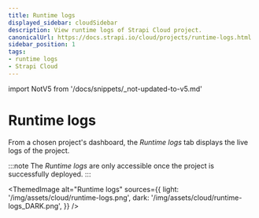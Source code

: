 ```yaml
---
title: Runtime logs
displayed_sidebar: cloudSidebar
description: View runtime logs of Strapi Cloud project.
canonicalUrl: https://docs.strapi.io/cloud/projects/runtime-logs.html
sidebar_position: 1
tags:
- runtime logs
- Strapi Cloud
---
```


import NotV5 from '/docs/snippets/_not-updated-to-v5.md'

# Runtime logs

From a chosen project's dashboard, the *Runtime logs* tab displays the live logs of the project.

:::note
The *Runtime logs* are only accessible once the project is successfully deployed.
:::

<ThemedImage
  alt="Runtime logs"
  sources={{
    light: '/img/assets/cloud/runtime-logs.png',
    dark: '/img/assets/cloud/runtime-logs_DARK.png',
  }}
/>
